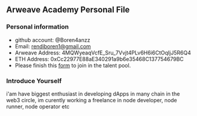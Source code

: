 ## Arweave Academy Personal File

### Personal information

- github account: @Boren4anzz
- Email: rendiboren1@gmail.com
- Arweave Address: 4MQWyeaqVcfE_Sru_7Vvjt4PLv6H6i6CtOqIjJ5R6Q4
- ETH Address: 0xCc22977E88aE340291a9b6e35468C137754679BC
- Please finish this [form](https://docs.google.com/forms/d/e/1FAIpQLSfWA5fIIcBgmRppm3jNz5vmf9Mai_QMVil-2pO4r7YKn_Zhtw/viewform?usp=sf_link) to join in the talent pool.

### Introduce Yourself
 i'am have biggest enthusiast in developing dApps in many chain in the web3 circle, im curently working a freelance in node developer, node runner, node operator etc
